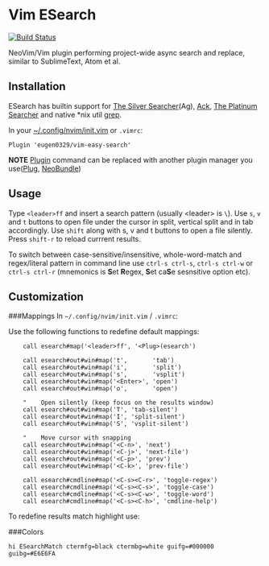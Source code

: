 # Vim ESearch

[![Build Status](https://travis-ci.org/eugen0329/vim-esearch.svg?branch=master)](https://travis-ci.org/eugen0329/vim-esearch)

NeoVim/Vim plugin performing project-wide async search and replace, similar to
SublimeText, Atom et al.

## Installation
ESearch has builtin support for
[The Silver Searcher](https://github.com/ggreer/the_silver_searcher#installing)(Ag),
[Ack](http://beyondgrep.com/install/),
[The Platinum Searcher](https://github.com/monochromegane/the_platinum_searcher#installation) and
native \*nix util [grep](http://linux.die.net/man/1/grep).


In your [~/.config/nvim/init.vim](https://neovim.io/doc/user/nvim_from_vim.html) or `.vimrc`:
```vim
Plugin 'eugen0329/vim-easy-search'
```

**NOTE**
[Plugin](https://github.com/VundleVim/Vundle.vim) command can be replaced with
another plugin manager you use([Plug](https://github.com/junegunn/vim-plug#installation),
[NeoBundle](https://github.com/Shougo/neobundle.vim#1-install-neobundle))

## Usage

Type `<leader>ff` and insert a search pattern (usually \<leader\> is `\`). Use `s`, `v` and `t` 
buttons to open file under the cursor in split, vertical split and in tab accordingly. Use `shift`
along with s, v and t buttons to open a file silently. Press `shift-r` to reload
currrent results.

To switch between case-sensitive/insensitive, whole-word-match and regex/literal pattern in command
line use `ctrl-s ctrl-s`, `ctrl-s ctrl-w` or `ctrl-s ctrl-r` (mnemonics is **S**et **R**egex,
**S**et ca**S**e sesnsitive option etc).

## Customization

###Mappings
In `~/.config/nvim/init.vim` / `.vimrc`:

Use the following functions to redefine default mappings:

```vim
    call esearch#map('<leader>ff', '<Plug>(esearch')

    call esearch#out#win#map('t',       'tab')
    call esearch#out#win#map('i',       'split')
    call esearch#out#win#map('s',       'vsplit')
    call esearch#out#win#map('<Enter>', 'open')
    call esearch#out#win#map('o',       'open')

    "    Open silently (keep focus on the results window)
    call esearch#out#win#map('T', 'tab-silent')
    call esearch#out#win#map('I', 'split-silent')
    call esearch#out#win#map('S', 'vsplit-silent')

    "    Move cursor with snapping
    call esearch#out#win#map('<C-n>', 'next')
    call esearch#out#win#map('<C-j>', 'next-file')
    call esearch#out#win#map('<C-p>', 'prev')
    call esearch#out#win#map('<C-k>', 'prev-file')

    call esearch#cmdline#map('<C-s><C-r>', 'toggle-regex')
    call esearch#cmdline#map('<C-s><C-s>', 'toggle-case')
    call esearch#cmdline#map('<C-s><C-w>', 'toggle-word')
    call esearch#cmdline#map('<C-s><C-h>', 'cmdline-help')
```

To redefine results match highlight use:

###Colors

```vim
hi ESearchMatch ctermfg=black ctermbg=white guifg=#000000 guibg=#E6E6FA
```
